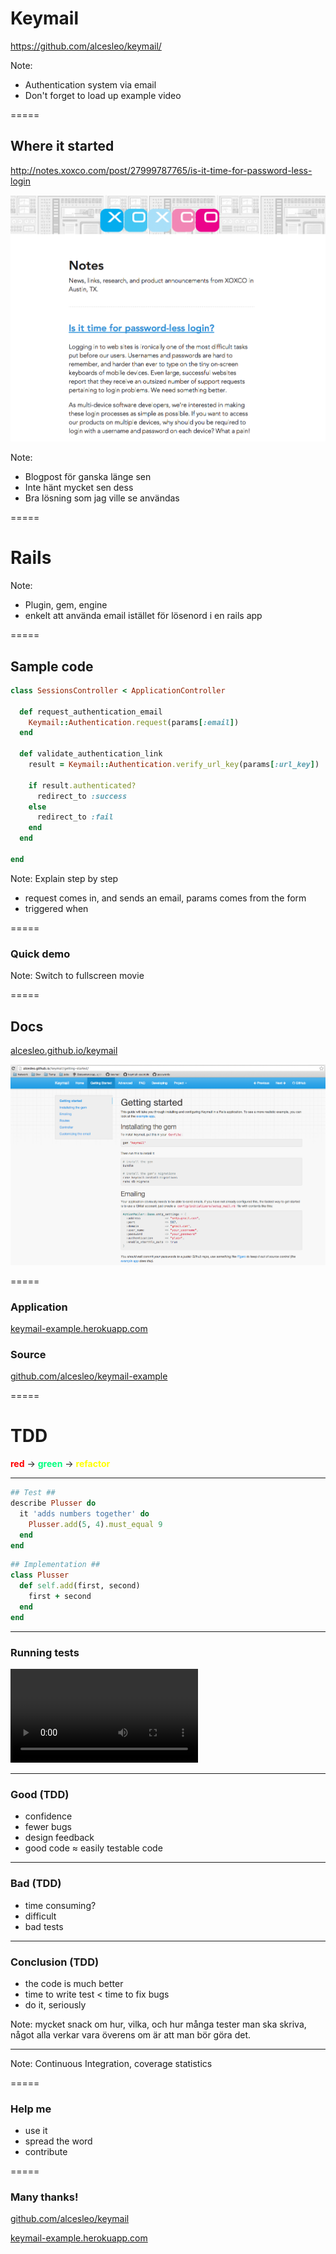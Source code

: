 # Keymail

<https://github.com/alcesleo/keymail/>

Note:
- Authentication system via email
- Don't forget to load up example video

=====

## Where it started

<http://notes.xoxco.com/post/27999787765/is-it-time-for-password-less-login>

![](resources/blogpost.png)

Note:
- Blogpost för ganska länge sen
- Inte hänt mycket sen dess
- Bra lösning som jag ville se användas


=====

# Rails

<!-- .slide: data-background="#981a21" -->

Note:
- Plugin, gem, engine
- enkelt att använda email istället för lösenord i en rails app

=====

## Sample code

<!-- .slide: data-background="indigo" -->

```ruby
class SessionsController < ApplicationController

  def request_authentication_email
    Keymail::Authentication.request(params[:email])
  end

  def validate_authentication_link
    result = Keymail::Authentication.verify_url_key(params[:url_key])

    if result.authenticated?
      redirect_to :success
    else
      redirect_to :fail
    end
  end

end
```

Note:
Explain step by step
- request comes in, and sends an email, params comes from the form
- triggered when

=====

### Quick demo

Note:
Switch to fullscreen movie

=====

## Docs

[alcesleo.github.io/keymail](http://alcesleo.github.io/keymail/)

![](resources/docs.png)

=====

### Application

[keymail-example.herokuapp.com](http://keymail-example.herokuapp.com/)

### Source

[github.com/alcesleo/keymail-example](https://github.com/alcesleo/keymail-example/)

=====

# TDD

<!-- .slide: data-background="slateblue" -->

<strong style="color: red;">red</strong> &#8594; <strong style="color: springgreen;">green</strong> &#8594; <strong style="color: yellow;">refactor</strong>

-----

<!-- .slide: data-background="indigo" -->

```ruby
## Test ##
describe Plusser do
  it 'adds numbers together' do
    Plusser.add(5, 4).must_equal 9
  end
end
```
<!-- .element class="fragment"  -->

```ruby
## Implementation ##
class Plusser
  def self.add(first, second)
    first + second
  end
end
```
<!-- .element class="fragment"  -->

-----

### Running tests

<video data-autoplay src="resources/tests.mov"></video>

-----

### Good (TDD)

<!-- .slide: data-background="green" -->

- confidence <!-- .element: class="fragment" -->
- fewer bugs <!-- .element: class="fragment" -->
- design feedback <!-- .element: class="fragment" -->
- good code &#8776; easily testable code <!-- .element: class="fragment" -->

-----

### Bad (TDD)

<!-- .slide: data-background="red" -->

- time consuming? <!-- .element: class="fragment" -->
- difficult <!-- .element: class="fragment" -->
- bad tests <!-- .element: class="fragment" -->

-----

### Conclusion (TDD)

<!-- .slide: data-background="skyblue" -->

- the code is much better <!-- .element: class="fragment" -->
- time to write test < time to fix bugs <!-- .element: class="fragment" -->
- do it, seriously <!-- .element: class="fragment" -->

Note:
mycket snack om hur, vilka, och hur många tester man ska skriva, något alla verkar vara överens om är att man bör göra det.

-----

<!-- .slide: data-background="resources/github.png" -->

Note:
Continuous Integration, coverage statistics

=====

### Help me

<!-- .slide: data-background="dodgerblue" -->

- use it
- spread the word
- contribute

=====

### Many thanks!

<!-- .slide: data-background="blueviolet" -->

[github.com/alcesleo/keymail](http://github.com/alcesleo/keymail/)

[keymail-example.herokuapp.com](http://keymail-example.herokuapp.com/)
